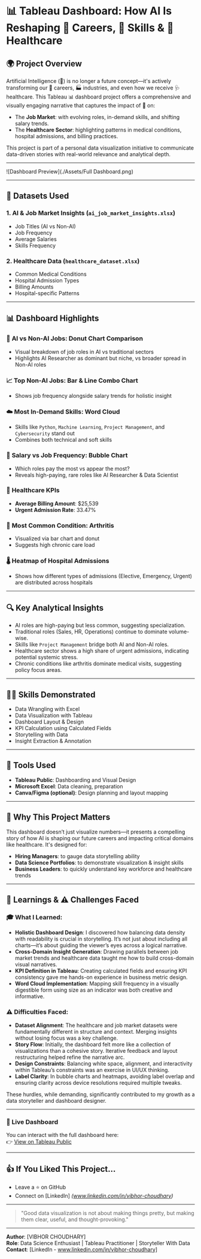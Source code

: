 # 📊 Tableau Dashboard: How AI Is Reshaping 👔 Careers, 🧠 Skills & 🏥 Healthcare

## 🌍 Project Overview

Artificial Intelligence (🤖) is no longer a future concept—it's actively transforming our 👔 careers, 🏭 industries, and even how we receive 🩺 healthcare. This Tableau 📊 dashboard project offers a comprehensive and visually engaging narrative that captures the impact of 🤖 on:

- The **Job Market**: with evolving roles, in-demand skills, and shifting salary trends.
- The **Healthcare Sector**: highlighting patterns in medical conditions, hospital admissions, and billing practices.

This project is part of a personal data visualization initiative to communicate data-driven stories with real-world relevance and analytical depth.

---
![Dashboard Preview](./Assets/Full Dashboard.png)

---

## 📂 Datasets Used

### 1. **AI & Job Market Insights** (`ai_job_market_insights.xlsx`)

- Job Titles (AI vs Non-AI)
- Job Frequency
- Average Salaries
- Skills Frequency

### 2. **Healthcare Data** (`healthcare_dataset.xlsx`)

- Common Medical Conditions
- Hospital Admission Types
- Billing Amounts
- Hospital-specific Patterns

---

## 📊 Dashboard Highlights

### 🍩 **AI vs Non-AI Jobs: Donut Chart Comparison**

- Visual breakdown of job roles in AI vs traditional sectors
- Highlights AI Researcher as dominant but niche, vs broader spread in Non-AI roles

### 📈 **Top Non-AI Jobs: Bar & Line Combo Chart**

- Shows job frequency alongside salary trends for holistic insight

### ☁️ **Most In-Demand Skills: Word Cloud**

- Skills like `Python`, `Machine Learning`, `Project Management`, and `Cybersecurity` stand out
- Combines both technical and soft skills

### 🔵 **Salary vs Job Frequency: Bubble Chart**

- Which roles pay the most vs appear the most?
- Reveals high-paying, rare roles like AI Researcher & Data Scientist

### 🏥 **Healthcare KPIs**

- **Average Billing Amount**: \$25,539
- **Urgent Admission Rate**: 33.47%

### 🦴 **Most Common Condition: Arthritis**

- Visualized via bar chart and donut
- Suggests high chronic care load

### 🌡️ **Heatmap of Hospital Admissions**

- Shows how different types of admissions (Elective, Emergency, Urgent) are distributed across hospitals

---

## 🔍 Key Analytical Insights

- AI roles are high-paying but less common, suggesting specialization.
- Traditional roles (Sales, HR, Operations) continue to dominate volume-wise.
- Skills like `Project Management` bridge both AI and Non-AI roles.
- Healthcare sector shows a high share of urgent admissions, indicating potential systemic stress.
- Chronic conditions like arthritis dominate medical visits, suggesting policy focus areas.

---

## 👩‍💼 Skills Demonstrated

- Data Wrangling with Excel
- Data Visualization with Tableau
- Dashboard Layout & Design
- KPI Calculation using Calculated Fields
- Storytelling with Data
- Insight Extraction & Annotation

---

## 🧰 Tools Used

- **Tableau Public**: Dashboarding and Visual Design
- **Microsoft Excel**: Data cleaning, preparation
- **Canva/Figma (optional)**: Design planning and layout mapping

---

## 🌟 Why This Project Matters

This dashboard doesn’t just visualize numbers—it presents a compelling story of how AI is shaping our future careers and impacting critical domains like healthcare. It's designed for:

- **Hiring Managers**: to gauge data storytelling ability
- **Data Science Portfolios**: to demonstrate visualization & insight skills
- **Business Leaders**: to quickly understand key workforce and healthcare trends

---

## 🧠 Learnings & ⚠️ Challenges Faced

### 🎓 What I Learned:

- **Holistic Dashboard Design**: I discovered how balancing data density with readability is crucial in storytelling. It’s not just about including all charts—it’s about guiding the viewer’s eyes across a logical narrative.
- **Cross-Domain Insight Generation**: Drawing parallels between job market trends and healthcare data taught me how to build cross-domain visual narratives.
- **KPI Definition in Tableau**: Creating calculated fields and ensuring KPI consistency gave me hands-on experience in business metric design.
- **Word Cloud Implementation**: Mapping skill frequency in a visually digestible form using size as an indicator was both creative and informative.

### ⚠️ Difficulties Faced:

- **Dataset Alignment**: The healthcare and job market datasets were fundamentally different in structure and context. Merging insights without losing focus was a key challenge.
- **Story Flow**: Initially, the dashboard felt more like a collection of visualizations than a cohesive story. Iterative feedback and layout restructuring helped refine the narrative arc.
- **Design Constraints**: Balancing white space, alignment, and interactivity within Tableau’s constraints was an exercise in UI/UX thinking.
- **Label Clarity**: In bubble charts and heatmaps, avoiding label overlap and ensuring clarity across device resolutions required multiple tweaks.

These hurdles, while demanding, significantly contributed to my growth as a data storyteller and dashboard designer.

---

### 🔗 Live Dashboard

You can interact with the full dashboard here:  
👉 [View on Tableau Public](https://public.tableau.com/views/AivsNonAiDashboard/AIVSNONAIJOBS?:language=en-US&:sid=&:redirect=auth&:display_count=n&:origin=viz_share_link)

---

## 👍 If You Liked This Project...

- Leave a ⭐ on GitHub
- Connect on [LinkedIn] *(www.linkedin.com/in/vibhor-choudhary)*

---

> "Good data visualization is not about making things pretty, but making them clear, useful, and thought-provoking."

---

**Author**: [VIBHOR CHOUDHARY]  \
**Role**: Data Science Enthusiast | Tableau Practitioner | Storyteller With Data  \
**Contact**: [LinkedIn - www.linkedin.com/in/vibhor-choudhary]

